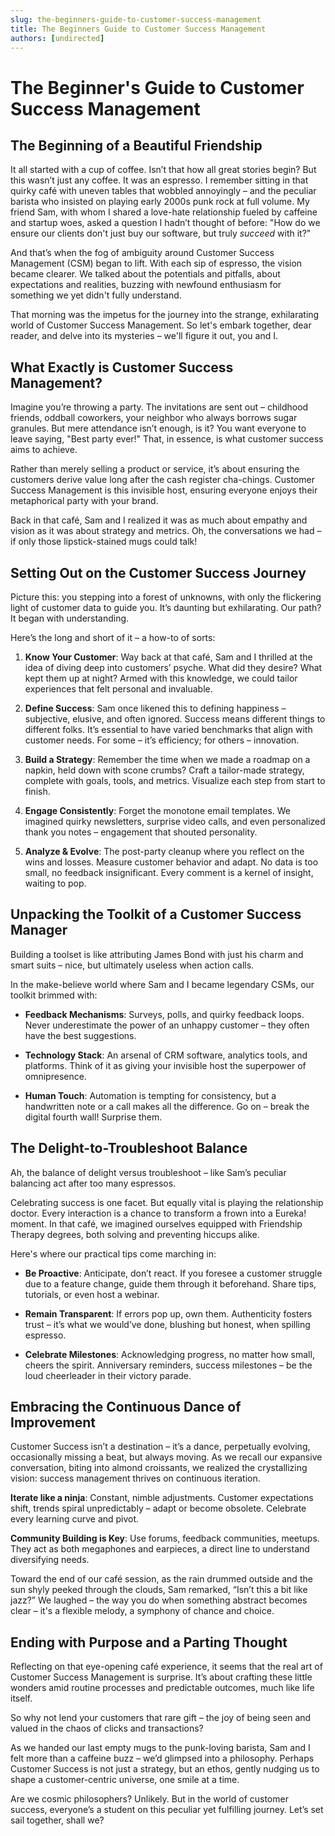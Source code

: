 ```yaml
---
slug: the-beginners-guide-to-customer-success-management
title: The Beginners Guide to Customer Success Management
authors: [undirected]
---
```



# The Beginner's Guide to Customer Success Management

## The Beginning of a Beautiful Friendship

It all started with a cup of coffee. Isn’t that how all great stories begin? But this wasn’t just any coffee. It was an espresso. I remember sitting in that quirky café with uneven tables that wobbled annoyingly – and the peculiar barista who insisted on playing early 2000s punk rock at full volume. My friend Sam, with whom I shared a love-hate relationship fueled by caffeine and startup woes, asked a question I hadn’t thought of before: "How do we ensure our clients don't just buy our software, but truly *succeed* with it?"

And that’s when the fog of ambiguity around Customer Success Management (CSM) began to lift. With each sip of espresso, the vision became clearer. We talked about the potentials and pitfalls, about expectations and realities, buzzing with newfound enthusiasm for something we yet didn't fully understand.

That morning was the impetus for the journey into the strange, exhilarating world of Customer Success Management. So let's embark together, dear reader, and delve into its mysteries – we'll figure it out, you and I.

## What Exactly is Customer Success Management?

Imagine you’re throwing a party. The invitations are sent out – childhood friends, oddball coworkers, your neighbor who always borrows sugar granules. But mere attendance isn’t enough, is it? You want everyone to leave saying, "Best party ever!" That, in essence, is what customer success aims to achieve.

Rather than merely selling a product or service, it’s about ensuring the customers derive value long after the cash register cha-chings. Customer Success Management is this invisible host, ensuring everyone enjoys their metaphorical party with your brand.

Back in that café, Sam and I realized it was as much about empathy and vision as it was about strategy and metrics. Oh, the conversations we had – if only those lipstick-stained mugs could talk!

## Setting Out on the Customer Success Journey

Picture this: you stepping into a forest of unknowns, with only the flickering light of customer data to guide you. It’s daunting but exhilarating. Our path? It began with understanding. 

Here’s the long and short of it – a how-to of sorts:

1. **Know Your Customer**: Way back at that café, Sam and I thrilled at the idea of diving deep into customers’ psyche. What did they desire? What kept them up at night? Armed with this knowledge, we could tailor experiences that felt personal and invaluable.

2. **Define Success**: Sam once likened this to defining happiness – subjective, elusive, and often ignored. Success means different things to different folks. It’s essential to have varied benchmarks that align with customer needs. For some – it’s efficiency; for others – innovation.

3. **Build a Strategy**: Remember the time when we made a roadmap on a napkin, held down with scone crumbs? Craft a tailor-made strategy, complete with goals, tools, and metrics. Visualize each step from start to finish.

4. **Engage Consistently**: Forget the monotone email templates. We imagined quirky newsletters, surprise video calls, and even personalized thank you notes – engagement that shouted personality. 

5. **Analyze & Evolve**: The post-party cleanup where you reflect on the wins and losses. Measure customer behavior and adapt. No data is too small, no feedback insignificant. Every comment is a kernel of insight, waiting to pop.

## Unpacking the Toolkit of a Customer Success Manager

Building a toolset is like attributing James Bond with just his charm and smart suits – nice, but ultimately useless when action calls. 

In the make-believe world where Sam and I became legendary CSMs, our toolkit brimmed with:

- **Feedback Mechanisms**: Surveys, polls, and quirky feedback loops. Never underestimate the power of an unhappy customer – they often have the best suggestions. 

- **Technology Stack**: An arsenal of CRM software, analytics tools, and platforms. Think of it as giving your invisible host the superpower of omnipresence.

- **Human Touch**: Automation is tempting for consistency, but a handwritten note or a call makes all the difference. Go on – break the digital fourth wall! Surprise them.

## The Delight-to-Troubleshoot Balance

Ah, the balance of delight versus troubleshoot – like Sam’s peculiar balancing act after too many espressos. 

Celebrating success is one facet. But equally vital is playing the relationship doctor. Every interaction is a chance to transform a frown into a Eureka! moment. In that café, we imagined ourselves equipped with Friendship Therapy degrees, both solving and preventing hiccups alike.

Here's where our practical tips come marching in:

- **Be Proactive**: Anticipate, don’t react. If you foresee a customer struggle due to a feature change, guide them through it beforehand. Share tips, tutorials, or even host a webinar.

- **Remain Transparent**: If errors pop up, own them. Authenticity fosters trust – it’s what we would’ve done, blushing but honest, when spilling espresso.

- **Celebrate Milestones**: Acknowledging progress, no matter how small, cheers the spirit. Anniversary reminders, success milestones – be the loud cheerleader in their victory parade.

## Embracing the Continuous Dance of Improvement

Customer Success isn’t a destination – it’s a dance, perpetually evolving, occasionally missing a beat, but always moving. As we recall our expansive conversation, biting into almond croissants, we realized the crystallizing vision: success management thrives on continuous iteration.

**Iterate like a ninja**: Constant, nimble adjustments. Customer expectations shift, trends spiral unpredictably – adapt or become obsolete. Celebrate every learning curve and pivot.

**Community Building is Key**: Use forums, feedback communities, meetups. They act as both megaphones and earpieces, a direct line to understand diversifying needs.

Toward the end of our café session, as the rain drummed outside and the sun shyly peeked through the clouds, Sam remarked, “Isn’t this a bit like jazz?” We laughed – the way you do when something abstract becomes clear – it's a flexible melody, a symphony of chance and choice.

## Ending with Purpose and a Parting Thought

Reflecting on that eye-opening café experience, it seems that the real art of Customer Success Management is surprise. It’s about crafting these little wonders amid routine processes and predictable outcomes, much like life itself.

So why not lend your customers that rare gift – the joy of being seen and valued in the chaos of clicks and transactions?

As we handed our last empty mugs to the punk-loving barista, Sam and I felt more than a caffeine buzz – we’d glimpsed into a philosophy. Perhaps Customer Success is not just a strategy, but an ethos, gently nudging us to shape a customer-centric universe, one smile at a time.

Are we cosmic philosophers? Unlikely. But in the world of customer success, everyone’s a student on this peculiar yet fulfilling journey. Let’s set sail together, shall we?